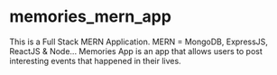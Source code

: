 # memories_mern_app
This is a Full Stack MERN Application. MERN = MongoDB, ExpressJS, ReactJS &amp; Node... Memories App is an app that allows users to post interesting events that happened in their lives.

